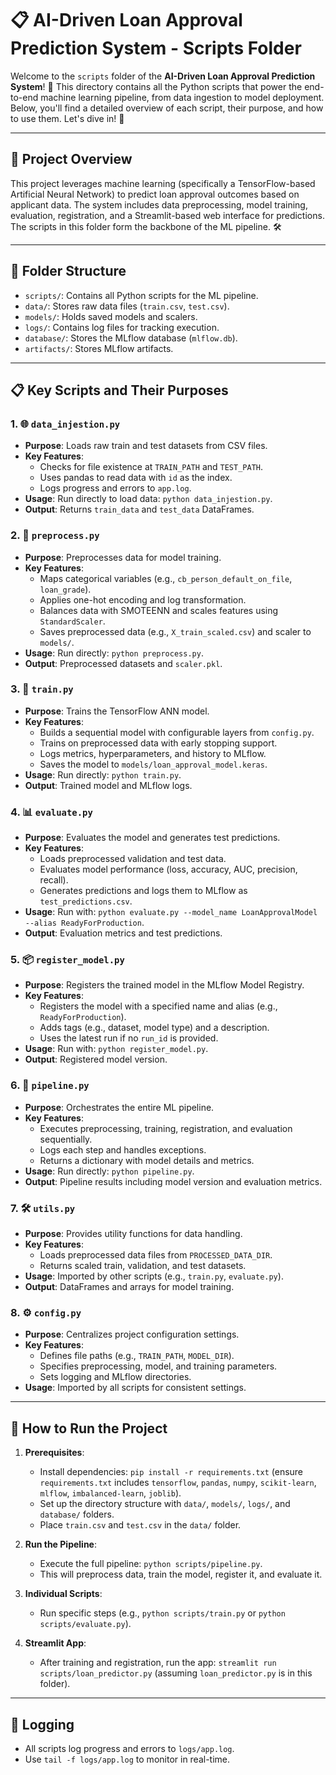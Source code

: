 # 📋 AI-Driven Loan Approval Prediction System - Scripts Folder

Welcome to the `scripts` folder of the **AI-Driven Loan Approval Prediction System**! 🚀 This directory contains all the Python scripts that power the end-to-end machine learning pipeline, from data ingestion to model deployment. Below, you'll find a detailed overview of each script, their purpose, and how to use them. Let's dive in! 🌊

---

## 📖 Project Overview
This project leverages machine learning (specifically a TensorFlow-based Artificial Neural Network) to predict loan approval outcomes based on applicant data. The system includes data preprocessing, model training, evaluation, registration, and a Streamlit-based web interface for predictions. The scripts in this folder form the backbone of the ML pipeline. 🛠️

---

## 📂 Folder Structure
- `scripts/`: Contains all Python scripts for the ML pipeline.
- `data/`: Stores raw data files (`train.csv`, `test.csv`).
- `models/`: Holds saved models and scalers.
- `logs/`: Contains log files for tracking execution.
- `database/`: Stores the MLflow database (`mlflow.db`).
- `artifacts/`: Stores MLflow artifacts.

---

## 📋 Key Scripts and Their Purposes

### 1. 🌐 `data_injestion.py`
- **Purpose**: Loads raw train and test datasets from CSV files.
- **Key Features**:
  - Checks for file existence at `TRAIN_PATH` and `TEST_PATH`.
  - Uses pandas to read data with `id` as the index.
  - Logs progress and errors to `app.log`.
- **Usage**: Run directly to load data: `python data_injestion.py`.
- **Output**: Returns `train_data` and `test_data` DataFrames.

### 2. 🔧 `preprocess.py`
- **Purpose**: Preprocesses data for model training.
- **Key Features**:
  - Maps categorical variables (e.g., `cb_person_default_on_file`, `loan_grade`).
  - Applies one-hot encoding and log transformation.
  - Balances data with SMOTEENN and scales features using `StandardScaler`.
  - Saves preprocessed data (e.g., `X_train_scaled.csv`) and scaler to `models/`.
- **Usage**: Run directly: `python preprocess.py`.
- **Output**: Preprocessed datasets and `scaler.pkl`.

### 3. 🧠 `train.py`
- **Purpose**: Trains the TensorFlow ANN model.
- **Key Features**:
  - Builds a sequential model with configurable layers from `config.py`.
  - Trains on preprocessed data with early stopping support.
  - Logs metrics, hyperparameters, and history to MLflow.
  - Saves the model to `models/loan_approval_model.keras`.
- **Usage**: Run directly: `python train.py`.
- **Output**: Trained model and MLflow logs.

### 4. 📊 `evaluate.py`
- **Purpose**: Evaluates the model and generates test predictions.
- **Key Features**:
  - Loads preprocessed validation and test data.
  - Evaluates model performance (loss, accuracy, AUC, precision, recall).
  - Generates predictions and logs them to MLflow as `test_predictions.csv`.
- **Usage**: Run with: `python evaluate.py --model_name LoanApprovalModel --alias ReadyForProduction`.
- **Output**: Evaluation metrics and test predictions.

### 5. 📦 `register_model.py`
- **Purpose**: Registers the trained model in the MLflow Model Registry.
- **Key Features**:
  - Registers the model with a specified name and alias (e.g., `ReadyForProduction`).
  - Adds tags (e.g., dataset, model type) and a description.
  - Uses the latest run if no `run_id` is provided.
- **Usage**: Run with: `python register_model.py`.
- **Output**: Registered model version.

### 6. 🎯 `pipeline.py`
- **Purpose**: Orchestrates the entire ML pipeline.
- **Key Features**:
  - Executes preprocessing, training, registration, and evaluation sequentially.
  - Logs each step and handles exceptions.
  - Returns a dictionary with model details and metrics.
- **Usage**: Run directly: `python pipeline.py`.
- **Output**: Pipeline results including model version and evaluation metrics.

### 7. 🛠️ `utils.py`
- **Purpose**: Provides utility functions for data handling.
- **Key Features**:
  - Loads preprocessed data files from `PROCESSED_DATA_DIR`.
  - Returns scaled train, validation, and test datasets.
- **Usage**: Imported by other scripts (e.g., `train.py`, `evaluate.py`).
- **Output**: DataFrames and arrays for model training.

### 8. ⚙️ `config.py`
- **Purpose**: Centralizes project configuration settings.
- **Key Features**:
  - Defines file paths (e.g., `TRAIN_PATH`, `MODEL_DIR`).
  - Specifies preprocessing, model, and training parameters.
  - Sets logging and MLflow directories.
- **Usage**: Imported by all scripts for consistent settings.

---

## 🚀 How to Run the Project

1. **Prerequisites**:
   - Install dependencies: `pip install -r requirements.txt` (ensure `requirements.txt` includes `tensorflow`, `pandas`, `numpy`, `scikit-learn`, `mlflow`, `imbalanced-learn`, `joblib`).
   - Set up the directory structure with `data/`, `models/`, `logs/`, and `database/` folders.
   - Place `train.csv` and `test.csv` in the `data/` folder.

2. **Run the Pipeline**:
   - Execute the full pipeline: `python scripts/pipeline.py`.
   - This will preprocess data, train the model, register it, and evaluate it.

3. **Individual Scripts**:
   - Run specific steps (e.g., `python scripts/train.py` or `python scripts/evaluate.py`).

4. **Streamlit App**:
   - After training and registration, run the app: `streamlit run scripts/loan_predictor.py` (assuming `loan_predictor.py` is in this folder).

---

## 📝 Logging
- All scripts log progress and errors to `logs/app.log`.
- Use `tail -f logs/app.log` to monitor in real-time.